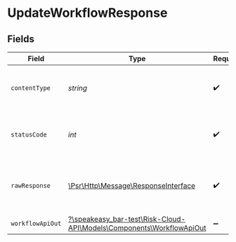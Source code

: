 # UpdateWorkflowResponse


## Fields

| Field                                                                                                             | Type                                                                                                              | Required                                                                                                          | Description                                                                                                       |
| ----------------------------------------------------------------------------------------------------------------- | ----------------------------------------------------------------------------------------------------------------- | ----------------------------------------------------------------------------------------------------------------- | ----------------------------------------------------------------------------------------------------------------- |
| `contentType`                                                                                                     | *string*                                                                                                          | :heavy_check_mark:                                                                                                | HTTP response content type for this operation                                                                     |
| `statusCode`                                                                                                      | *int*                                                                                                             | :heavy_check_mark:                                                                                                | HTTP response status code for this operation                                                                      |
| `rawResponse`                                                                                                     | [\Psr\Http\Message\ResponseInterface](https://www.php-fig.org/psr/psr-7/#33-psrhttpmessageresponseinterface)      | :heavy_check_mark:                                                                                                | Raw HTTP response; suitable for custom response parsing                                                           |
| `workflowApiOut`                                                                                                  | [?\speakeasy_bar-test\Risk-Cloud-API\Models\Components\WorkflowApiOut](../../Models/Components/WorkflowApiOut.md) | :heavy_minus_sign:                                                                                                | OK                                                                                                                |